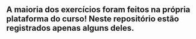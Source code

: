## A maioria dos exercícios foram feitos na própria plataforma do curso! Neste repositório estão registrados apenas alguns deles.
